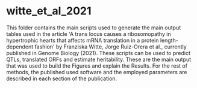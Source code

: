 # witte_et_al_2021
This folder contains the main scripts used to generate the main output tables used in the article 'A trans locus causes a ribosomopathy in hypertrophic hearts that affects mRNA translation in a protein length-dependent fashion' by Franziska Witte, Jorge Ruiz-Orera et al., currently published in Genome Biology (2021). These scripts can be used to predict QTLs, translated ORFs and estimate heritability. These are the main output that was used to build the Figures and explain the Results. For the rest of methods, the published used software and the employed parameters are described in each section of the publication. 
